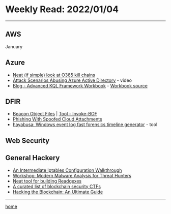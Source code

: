 # Weekly Read: 2022/01/04
----

## AWS

 January


## Azure

 * [Neat (if simple) look at O365 kill chains](https://o365blog.com/aadkillchain/)
 * [Attack Scenarios Abusing Azure Active Directory](https://www.youtube.com/watch?v=J9Kwb2IA65E) - video
 * [Blog - Advanced KQL Framework Workbook](https://techcommunity.microsoft.com/t5/microsoft-sentinel-blog/advanced-kql-framework-workbook-empowering-you-to-become-kql/ba-p/3033766) - [Workbook source](https://github.com/Azure/Azure-Sentinel/blob/master/Workbooks/AdvancedKQL.json)


## DFIR

 * [Beacon Object Files](https://download.cobaltstrike.com/help-beacon-object-files) | [Tool - Invoke-BOF](https://skyblue.team/posts/invoke-bof/)
 * [Phishing With Spoofed Cloud Attachments](https://mrd0x.com/phishing-o365-spoofed-cloud-attachments/)
 * [hayabusa: Windows event log fast forensics timeline generator](https://securityonline.info/hayabusa-windows-event-log-fast-forensics-timeline-generator/) - tool


## Web Security



## General Hackery

 * [An Intermediate Iptables Configuration Walkthrough](https://oxagast.org/posts/intermediate-iptables-firewall-config-walkthrough/)
 * [Workshop: Modern Malware Analysis for Threat Hunters](https://github.com/jstrosch/malware-samples/tree/master/trainings_workshops/2021/DefCon/)
 * [Neat tool for building Readgexes](https://github.com/pemistahl/grex)
 * [A curated list of blockchain security CTFs](https://github.com/blockthreat/blocksec-ctfs)
 * [Hacking the Blockchain: An Ultimate Guide](https://medium.com/immunefi/hacking-the-blockchain-an-ultimate-guide-4f34b33c6e8b)



----
[home](index.md)
